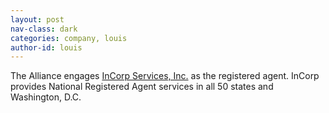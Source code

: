 ```yaml
---
layout: post
nav-class: dark
categories: company, louis
author-id: louis
---
```

The Alliance engages
<a href="https://www.incorp.com/">InCorp Services, Inc.</a>
as the registered agent. InCorp provides National Registered
Agent services in all 50 states and Washington, D.C.
